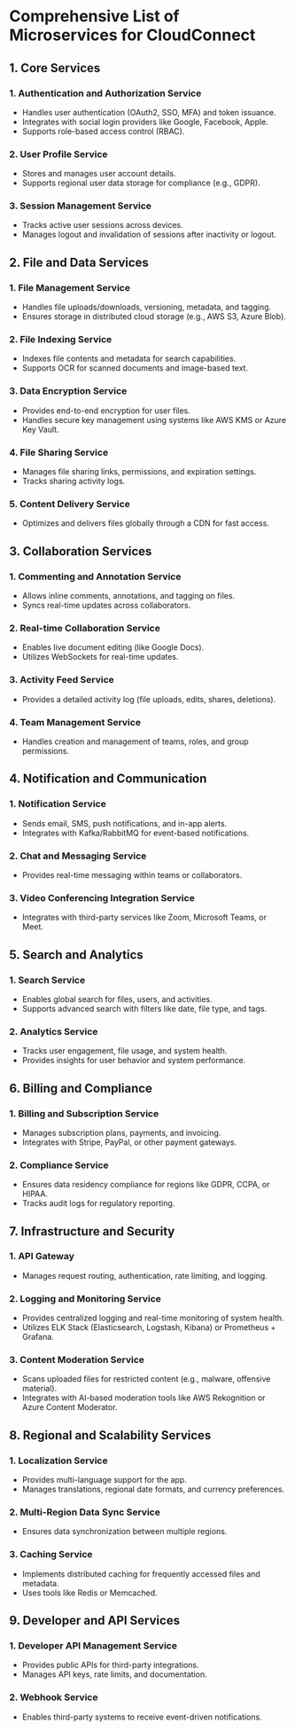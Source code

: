 # Comprehensive List of Microservices for CloudConnect

## 1. Core Services

### 1. Authentication and Authorization Service
- Handles user authentication (OAuth2, SSO, MFA) and token issuance.
- Integrates with social login providers like Google, Facebook, Apple.
- Supports role-based access control (RBAC).

### 2. User Profile Service
- Stores and manages user account details.
- Supports regional user data storage for compliance (e.g., GDPR).

### 3. Session Management Service
- Tracks active user sessions across devices.
- Manages logout and invalidation of sessions after inactivity or logout.

## 2. File and Data Services

### 1. File Management Service
- Handles file uploads/downloads, versioning, metadata, and tagging.
- Ensures storage in distributed cloud storage (e.g., AWS S3, Azure Blob).

### 2. File Indexing Service
- Indexes file contents and metadata for search capabilities.
- Supports OCR for scanned documents and image-based text.

### 3. Data Encryption Service
- Provides end-to-end encryption for user files.
- Handles secure key management using systems like AWS KMS or Azure Key Vault.

### 4. File Sharing Service
- Manages file sharing links, permissions, and expiration settings.
- Tracks sharing activity logs.

### 5. Content Delivery Service
- Optimizes and delivers files globally through a CDN for fast access.

## 3. Collaboration Services

### 1. Commenting and Annotation Service
- Allows inline comments, annotations, and tagging on files.
- Syncs real-time updates across collaborators.

### 2. Real-time Collaboration Service
- Enables live document editing (like Google Docs).
- Utilizes WebSockets for real-time updates.

### 3. Activity Feed Service
- Provides a detailed activity log (file uploads, edits, shares, deletions).

### 4. Team Management Service
- Handles creation and management of teams, roles, and group permissions.

## 4. Notification and Communication

### 1. Notification Service
- Sends email, SMS, push notifications, and in-app alerts.
- Integrates with Kafka/RabbitMQ for event-based notifications.

### 2. Chat and Messaging Service
- Provides real-time messaging within teams or collaborators.

### 3. Video Conferencing Integration Service
- Integrates with third-party services like Zoom, Microsoft Teams, or Meet.

## 5. Search and Analytics

### 1. Search Service
- Enables global search for files, users, and activities.
- Supports advanced search with filters like date, file type, and tags.

### 2. Analytics Service
- Tracks user engagement, file usage, and system health.
- Provides insights for user behavior and system performance.

## 6. Billing and Compliance

### 1. Billing and Subscription Service
- Manages subscription plans, payments, and invoicing.
- Integrates with Stripe, PayPal, or other payment gateways.

### 2. Compliance Service
- Ensures data residency compliance for regions like GDPR, CCPA, or HIPAA.
- Tracks audit logs for regulatory reporting.

## 7. Infrastructure and Security

### 1. API Gateway
- Manages request routing, authentication, rate limiting, and logging.

### 2. Logging and Monitoring Service
- Provides centralized logging and real-time monitoring of system health.
- Utilizes ELK Stack (Elasticsearch, Logstash, Kibana) or Prometheus + Grafana.

### 3. Content Moderation Service
- Scans uploaded files for restricted content (e.g., malware, offensive material).
- Integrates with AI-based moderation tools like AWS Rekognition or Azure Content Moderator.

## 8. Regional and Scalability Services

### 1. Localization Service
- Provides multi-language support for the app.
- Manages translations, regional date formats, and currency preferences.

### 2. Multi-Region Data Sync Service
- Ensures data synchronization between multiple regions.

### 3. Caching Service
- Implements distributed caching for frequently accessed files and metadata.
- Uses tools like Redis or Memcached.

## 9. Developer and API Services

### 1. Developer API Management Service
- Provides public APIs for third-party integrations.
- Manages API keys, rate limits, and documentation.

### 2. Webhook Service
- Enables third-party systems to receive event-driven notifications.  

